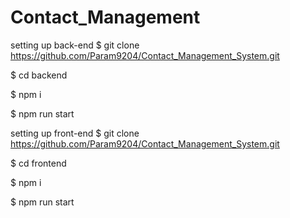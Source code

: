 # Contact_Management

setting up back-end
$ git clone https://github.com/Param9204/Contact_Management_System.git

$ cd backend

$ npm i

$ npm run start


setting up front-end
$ git clone https://github.com/Param9204/Contact_Management_System.git

$ cd frontend

$ npm i

$ npm run start
